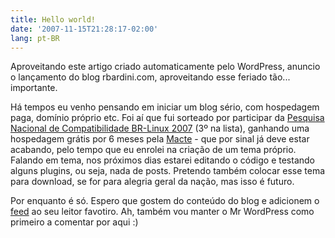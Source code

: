 ```yaml
---
title: Hello world!
date: '2007-11-15T21:28:17-02:00'
lang: pt-BR
---
```


Aproveitando este artigo criado automaticamente pelo WordPress, anuncio o lançamento do blog rbardini.com, aproveitando esse feriado tão... importante.

Há tempos eu venho pensando em iniciar um blog sério, com hospedagem paga, domínio próprio etc. Foi aí que fui sorteado por participar da [Pesquisa Nacional de Compatibilidade BR-Linux 2007](http://br-linux.org/linux/sorteados-pesquisa-nacional-de-compatibilidade-br-linux-2007) (3º na lista), ganhando uma hospedagem grátis por 6 meses pela [Macte](http://www.macte.com.br/) - que por sinal já deve estar acabando, pelo tempo que eu enrolei na criação de um tema próprio. Falando em tema, nos próximos dias estarei editando o código e testando alguns plugins, ou seja, nada de posts. Pretendo também colocar esse tema para download, se for para alegria geral da nação, mas isso é futuro.

Por enquanto é só. Espero que gostem do conteúdo do blog e adicionem o [feed](http://feeds.feedburner.com/rbardini) ao seu leitor favotiro. Ah, também vou manter o Mr WordPress como primeiro a comentar por aqui :)
